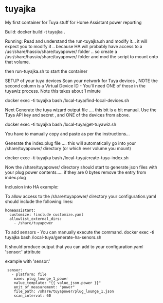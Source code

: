 # tuyajka
My first container for Tuya stuff for Home Assistant power reporting

Build:
 docker build -t tuyajka .

Running:
 Read and understand the run-tuyajka.sh and modify it...  it will expect you to modify it .. because HA will probably have access to a /usr/share/hassio/share/tuyapower/ folder .. so create a /usr/share/hassio/share/tuyapower/ folder and mod the script to mount onto that volume.

 then run-tuyajka.sh to start the container


SETUP of your tuya devices
 Scan your network for Tuya devices , NOTE the second column is a Virtual Device ID - You'll need ONE of those in the tuyawiz process. Note this takes about 1 minute

   docker exec -ti tuyajka bash /local-tuya/find-local-devices.sh

 Next Generate the tuya wizard output file .... this bit is a bit manual. Use the Tuya API key and secret , and ONE of the devices from above.

  docker exec -ti tuyajka bash /local-tuya/get-tuyawiz.sh

 You have to manually copy and paste as per the instructions...



 Generate the index.plug file .... this will automatically go into your /share/tuyapower/ directory (or which ever volume you mount)

   docker exec -ti tuyajka bash /local-tuya/create-tuya-index.sh

 Now the /share/tuyapower/ directory should start to generate json files with your plug power contents..... if they are 0 bytes remove the entry from index.plug


 Inclusion into HA example:

 To allow access to the /share/tuyapower/ directory your configuration.yaml should include the following lines:

```
homeassistant:
  customize: !include customize.yaml
  allowlist_external_dirs:
    - /share/tuyapower
```
 To add sensors - You can manually execute the command.
   docker exec -ti tuyajka bash /local-tuya/generate-ha-senors.sh

 It should produce output that you can add to your configuration.yaml 'sensor:' attribute

example with 'sensor:'
```
 sensor:
   - platform: file
    name: plug_lounge_1_power
    value_template: "{{ value_json.power }}"
    unit_of_measurement: "power"
    file_path: /share/tuyapower/plug_lounge_1.json
    scan_interval: 60

```
